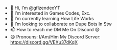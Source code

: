 - 👋 Hi, I’m @gflzendexYT
- 👀 I’m interested in Games Codes, Exc.
- 🌱 I’m currently learning How Life Works
- 💞️ I’m looking to collaborate on Dupe Bots In Stw
- 📫 How to reach me DM Me On Discord 😄
- 😄 Pronouns: I/Am/Him
My Discord Server: https://discord.gg/VEXu37dKqX
<!---
gflzendexYT/gflzendexYT is a ✨ special ✨ repository because its `README.md` (this file) appears on your GitHub profile.
You can click the Preview link to take a look at your changes.
--->
